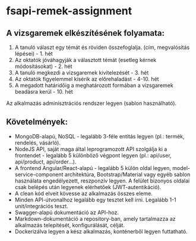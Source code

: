 # fsapi-remek-assignment

## A vizsgaremek elkészítésének folyamata:

1. A tanuló választ egy témát és röviden összefoglalja. (cím, megvalósítás lépései) - 1. hét
2. Az oktatók jóváhagyják a választott témát (esetleg kérnek módosításokat) - 2. hét
3. A tanuló megkezdi a vizsgaremek kivitelezését - 3. hét
4. Az oktatók figyelemmel kísérik az előrehaladást - 4-10. hét
5. A megadott határidőig a meghatározott formában a vizsgaremek beadásra kerül - 10. hét

Az alkalmazás adminisztrációs rendszer legyen (sablon használható).

## Követelmények:
- MongoDB-alapú, NoSQL - legalább 3-féle entitás legyen (pl.: termék, rendelés, vásárló).
- NodeJS API, saját maga által leprogramozott API szolgálja ki a frontendet - legalább 5
különböző végpont legyen (pl.: api/user, api/product, api/order…).
- A frontend Angular/React-alapú - legalább 5 külön oldal legyen, model-service-component
architektúra, Bootstrap/Material vagy egyéb sablon használata engedélyezett, reszponzív
legyen. A felület bizonyos oldalai csak belépés után legyenek elérhetőek (JWT-autentikáció).
- A clean kód elveit kövesse az alkalmazás összes eleme.
- Minden API-útvonalhoz legalább egy tesztet kell írni. Legalább 1-1 unit/integrációs teszt.
- Swagger-alapú dokumentáció az API-hoz.
- Markdown-dokumentáció a repository-ban, amely tartalmazza az alkalmazás telepítését,
konfigurálását, célját.
- Dockerizálva legyen a kész alkalmazás, konténerből legyen futtatható.
